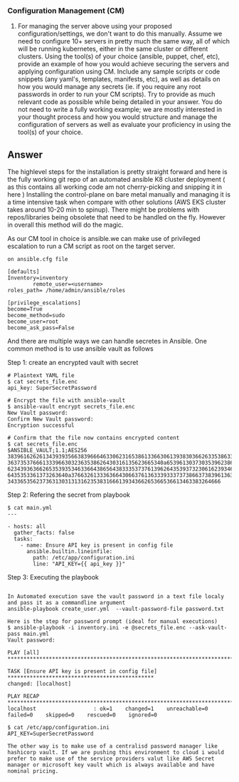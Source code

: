 ### Configuration Management (CM)

1. For managing the server above using your proposed configuration/settings, we don't want to do this manually. Assume
   we need to configure 10+ servers in pretty much the same way, all of which will be running kubernetes, either in the
   same cluster or different clusters. Using the tool(s) of your choice (ansible, puppet, chef, etc), provide an example
   of how you would achieve securing the servers and applying configuration using CM. Include any sample scripts or code
   snippets (any yaml's, templates, manifests, etc), as well as details on how you would manage any secrets (ie. if you
   require any root passwords in order to run your CM scripts). Try to provide as much relevant code as possible while
   being detailed in your answer. You do not need to write a fully working example; we are mostly interested in your
   thought process and how you would structure and manage the configuration of servers as well as evaluate your
   proficiency in using the tool(s) of your choice.

Answer
----------
The highlevel steps for the installation is pretty straight forward and here is the fully working git repo of an automated ansible K8 cluster deployment ( as this contains all working code am not cherry-picking and snipping it in here ) Installing the control-plane on bare metal manually and managing it is a time intensive task when compare with other solutions (AWS EKS cluster takes around 10-20 min to spinup). There might be problems with repos/libraries being obsolete that need to be handled on the fly. However in overall this method will do the magic. 

As our CM tool in choice is ansible.we can make use of privileged escalation to run a CM script as root on the target server. 
```
on ansible.cfg file

[defaults]
Inventory=inventory
		remote_user=<username>
roles_path= /home/admin/ansible/roles

[privilege_escalations]
become=True
become_method=sudo
become_user=root
become_ask_pass=False

```

And there are multiple ways we can handle secretes in Ansible. One common method is to use ansible vault as follows 

Step 1: create an encrypted vault with secret
```
# Plaintext YAML file
$ cat secrets_file.enc
api_key: SuperSecretPassword

# Encrypt the file with ansible-vault
$ ansible-vault encrypt secrets_file.enc
New Vault password:
Confirm New Vault password:
Encryption successful

# Confirm that the file now contains encrypted content
$ cat secrets_file.enc
$ANSIBLE_VAULT;1.1;AES256
38396162626134393935663839666463306231653861336630613938303662633538633836656465
3637353766613339663032363538626430316135623665340a653961303730353962386134393162
62343936366265353935346336643865643833353737613962643539373230616239346133653464
6435353361373263640a376632613336366430663761363339333737386637383961363833303830
3433653562373631303131316235383166613934366265366536613463383264666
```

Step 2: Refering the secret from playbook
```
$ cat main.yml
---

- hosts: all
  gather_facts: false
  tasks:
    - name: Ensure API key is present in config file
      ansible.builtin.lineinfile:
        path: /etc/app/configuration.ini
        line: "API_KEY={{ api_key }}"
```

Step 3: Executing the playbook 
```

In Automated execution save the vault password in a text file localy and pass it as a commandline argument 
ansible-playbook create_user.yml  --vault-password-file password.txt       

Here is the step for password prompt (ideal for manual executions)
$ ansible-playbook -i inventory.ini -e @secrets_file.enc --ask-vault-pass main.yml
Vault password:

PLAY [all] ***********************************************************************************

TASK [Ensure API key is present in config file] **********************************************
changed: [localhost]

PLAY RECAP ***********************************************************************************
localhost                  : ok=1    changed=1    unreachable=0    failed=0    skipped=0    rescued=0    ignored=0   

$ cat /etc/app/configuration.ini
API_KEY=SuperSecretPassword

The other way is to make use of a centralisd password manager like hashicorp vault. If we are pushing this environment to cloud i would prefer to make use of the service providers valut like AWS Secret manager or microsoft key vault which is always available and have nominal pricing. 



